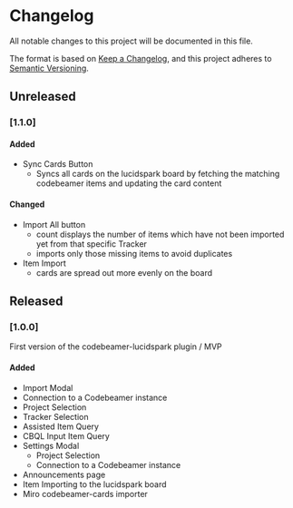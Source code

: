 # Changelog

All notable changes to this project will be documented in this file.

The format is based on [Keep a Changelog](https://keepachangelog.com/en/1.1.0/),
and this project adheres to [Semantic Versioning](https://semver.org/spec/v2.0.0.html).

## Unreleased

### [1.1.0]

#### Added

-   Sync Cards Button
    -   Syncs all cards on the lucidspark board by fetching the matching codebeamer items and updating the card content

#### Changed

-   Import All button
    -   count displays the number of items which have not been imported yet from that specific Tracker
    -   imports only those missing items to avoid duplicates
-   Item Import
    -   cards are spread out more evenly on the board

## Released

### [1.0.0]

First version of the codebeamer-lucidspark plugin / MVP

#### Added

-   Import Modal
-   Connection to a Codebeamer instance
-   Project Selection
-   Tracker Selection
-   Assisted Item Query
-   CBQL Input Item Query
-   Settings Modal
    -   Project Selection
    -   Connection to a Codebeamer instance
-   Announcements page
-   Item Importing to the lucidspark board
-   Miro codebeamer-cards importer
